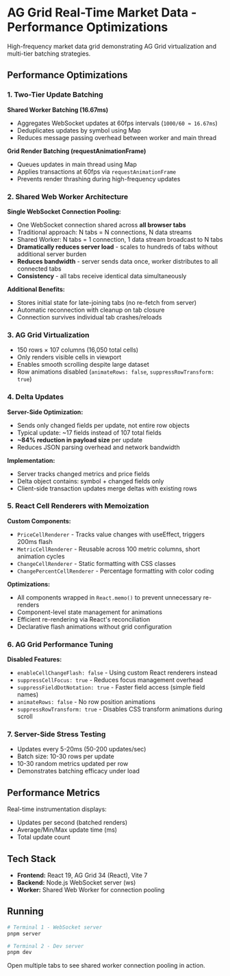 # AG Grid Real-Time Market Data - Performance Optimizations

High-frequency market data grid demonstrating AG Grid virtualization and multi-tier batching strategies.

## Performance Optimizations

### 1. Two-Tier Update Batching

**Shared Worker Batching (16.67ms)**
- Aggregates WebSocket updates at 60fps intervals (`1000/60 ≈ 16.67ms`)
- Deduplicates updates by symbol using Map
- Reduces message passing overhead between worker and main thread

**Grid Render Batching (requestAnimationFrame)**
- Queues updates in main thread using Map
- Applies transactions at 60fps via `requestAnimationFrame`
- Prevents render thrashing during high-frequency updates

### 2. Shared Web Worker Architecture

**Single WebSocket Connection Pooling:**
- One WebSocket connection shared across **all browser tabs**
- Traditional approach: N tabs = N connections, N data streams
- Shared Worker: N tabs = 1 connection, 1 data stream broadcast to N tabs
- **Dramatically reduces server load** - scales to hundreds of tabs without additional server burden
- **Reduces bandwidth** - server sends data once, worker distributes to all connected tabs
- **Consistency** - all tabs receive identical data simultaneously

**Additional Benefits:**
- Stores initial state for late-joining tabs (no re-fetch from server)
- Automatic reconnection with cleanup on tab closure
- Connection survives individual tab crashes/reloads

### 3. AG Grid Virtualization

- 150 rows × 107 columns (16,050 total cells)
- Only renders visible cells in viewport
- Enables smooth scrolling despite large dataset
- Row animations disabled (`animateRows: false`, `suppressRowTransform: true`)

### 4. Delta Updates

**Server-Side Optimization:**
- Sends only changed fields per update, not entire row objects
- Typical update: ~17 fields instead of 107 total fields
- **~84% reduction in payload size** per update
- Reduces JSON parsing overhead and network bandwidth

**Implementation:**
- Server tracks changed metrics and price fields
- Delta object contains: symbol + changed fields only
- Client-side transaction updates merge deltas with existing rows

### 5. React Cell Renderers with Memoization

**Custom Components:**
- `PriceCellRenderer` - Tracks value changes with useEffect, triggers 200ms flash
- `MetricCellRenderer` - Reusable across 100 metric columns, short animation cycles
- `ChangeCellRenderer` - Static formatting with CSS classes
- `ChangePercentCellRenderer` - Percentage formatting with color coding

**Optimizations:**
- All components wrapped in `React.memo()` to prevent unnecessary re-renders
- Component-level state management for animations
- Efficient re-rendering via React's reconciliation
- Declarative flash animations without grid configuration

### 6. AG Grid Performance Tuning

**Disabled Features:**
- `enableCellChangeFlash: false` - Using custom React renderers instead
- `suppressCellFocus: true` - Reduces focus management overhead
- `suppressFieldDotNotation: true` - Faster field access (simple field names)
- `animateRows: false` - No row position animations
- `suppressRowTransform: true` - Disables CSS transform animations during scroll

### 7. Server-Side Stress Testing

- Updates every 5-20ms (50-200 updates/sec)
- Batch size: 10-30 rows per update
- 10-30 random metrics updated per row
- Demonstrates batching efficacy under load

## Performance Metrics

Real-time instrumentation displays:
- Updates per second (batched renders)
- Average/Min/Max update time (ms)
- Total update count

## Tech Stack

- **Frontend:** React 19, AG Grid 34 (React), Vite 7
- **Backend:** Node.js WebSocket server (ws)
- **Worker:** Shared Web Worker for connection pooling

## Running

```bash
# Terminal 1 - WebSocket server
pnpm server

# Terminal 2 - Dev server
pnpm dev
```

Open multiple tabs to see shared worker connection pooling in action.
